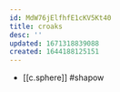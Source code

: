 ```yaml
---
id: MdW76jElfhfE1cKV5Kt40
title: croaks
desc: ''
updated: 1671318839088
created: 1644188125151
---
```


- [[c.sphere]] #shapow
